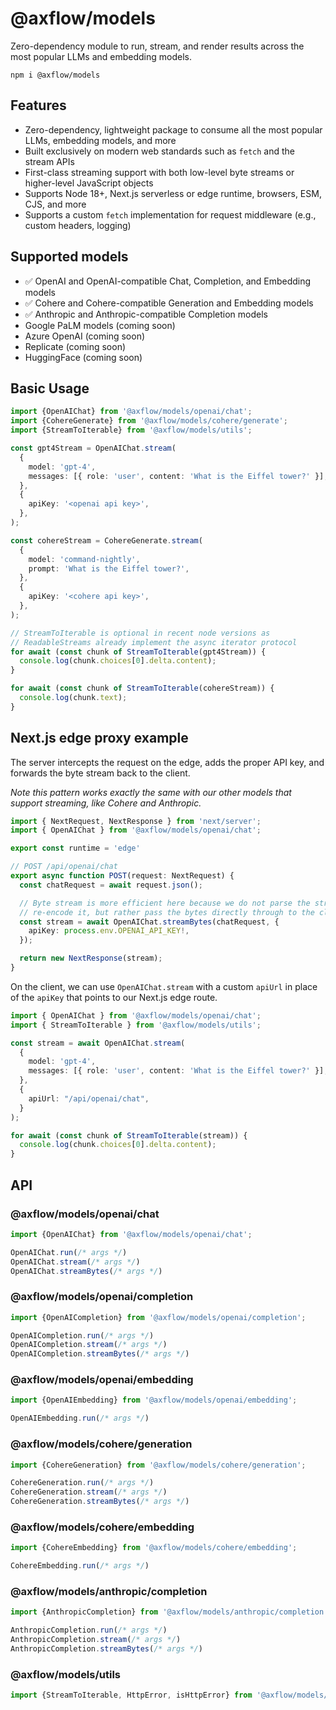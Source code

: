 # @axflow/models

Zero-dependency module to run, stream, and render results across the most popular LLMs and embedding models.

```
npm i @axflow/models
```

## Features

* Zero-dependency, lightweight package to consume all the most popular LLMs, embedding models, and more
* Built exclusively on modern web standards such as `fetch` and the stream APIs
* First-class streaming support with both low-level byte streams or higher-level JavaScript objects
* Supports Node 18+, Next.js serverless or edge runtime, browsers, ESM, CJS, and more
* Supports a custom `fetch` implementation for request middleware (e.g., custom headers, logging)

## Supported models

- ✅ OpenAI and OpenAI-compatible Chat, Completion, and Embedding models
- ✅ Cohere and Cohere-compatible Generation and Embedding models
- ✅ Anthropic and Anthropic-compatible Completion models
- Google PaLM models (coming soon)
- Azure OpenAI (coming soon)
- Replicate (coming soon)
- HuggingFace (coming soon)

## Basic Usage

```ts
import {OpenAIChat} from '@axflow/models/openai/chat';
import {CohereGenerate} from '@axflow/models/cohere/generate';
import {StreamToIterable} from '@axflow/models/utils';

const gpt4Stream = OpenAIChat.stream(
  {
    model: 'gpt-4',
    messages: [{ role: 'user', content: 'What is the Eiffel tower?' }],
  },
  {
    apiKey: '<openai api key>',
  },
);

const cohereStream = CohereGenerate.stream(
  {
    model: 'command-nightly',
    prompt: 'What is the Eiffel tower?',
  },
  {
    apiKey: '<cohere api key>',
  },
);

// StreamToIterable is optional in recent node versions as
// ReadableStreams already implement the async iterator protocol
for await (const chunk of StreamToIterable(gpt4Stream)) {
  console.log(chunk.choices[0].delta.content);
}

for await (const chunk of StreamToIterable(cohereStream)) {
  console.log(chunk.text);
}
```

## Next.js edge proxy example

The server intercepts the request on the edge, adds the proper API key, and forwards the byte stream back to the client.

*Note this pattern works exactly the same with our other models that support streaming, like Cohere and Anthropic.*

```ts
import { NextRequest, NextResponse } from 'next/server';
import { OpenAIChat } from '@axflow/models/openai/chat';

export const runtime = 'edge'

// POST /api/openai/chat
export async function POST(request: NextRequest) {
  const chatRequest = await request.json();

  // Byte stream is more efficient here because we do not parse the stream and
  // re-encode it, but rather pass the bytes directly through to the client.
  const stream = await OpenAIChat.streamBytes(chatRequest, {
    apiKey: process.env.OPENAI_API_KEY!,
  });

  return new NextResponse(stream);
}
```

On the client, we can use `OpenAIChat.stream` with a custom `apiUrl` in place of the `apiKey` that points to our Next.js edge route.

```ts
import { OpenAIChat } from '@axflow/models/openai/chat';
import { StreamToIterable } from '@axflow/models/utils';

const stream = await OpenAIChat.stream(
  {
    model: 'gpt-4',
    messages: [{ role: 'user', content: 'What is the Eiffel tower?' }],
  },
  {
    apiUrl: "/api/openai/chat",
  }
);

for await (const chunk of StreamToIterable(stream)) {
  console.log(chunk.choices[0].delta.content);
}
```

## API

### @axflow/models/openai/chat

```ts
import {OpenAIChat} from '@axflow/models/openai/chat';

OpenAIChat.run(/* args */)
OpenAIChat.stream(/* args */)
OpenAIChat.streamBytes(/* args */)
```

### @axflow/models/openai/completion

```ts
import {OpenAICompletion} from '@axflow/models/openai/completion';

OpenAICompletion.run(/* args */)
OpenAICompletion.stream(/* args */)
OpenAICompletion.streamBytes(/* args */)
```

### @axflow/models/openai/embedding

```ts
import {OpenAIEmbedding} from '@axflow/models/openai/embedding';

OpenAIEmbedding.run(/* args */)
```

### @axflow/models/cohere/generation

```ts
import {CohereGeneration} from '@axflow/models/cohere/generation';

CohereGeneration.run(/* args */)
CohereGeneration.stream(/* args */)
CohereGeneration.streamBytes(/* args */)
```

### @axflow/models/cohere/embedding

```ts
import {CohereEmbedding} from '@axflow/models/cohere/embedding';

CohereEmbedding.run(/* args */)
```

### @axflow/models/anthropic/completion

```ts
import {AnthropicCompletion} from '@axflow/models/anthropic/completion';

AnthropicCompletion.run(/* args */)
AnthropicCompletion.stream(/* args */)
AnthropicCompletion.streamBytes(/* args */)
```

### @axflow/models/utils

```ts
import {StreamToIterable, HttpError, isHttpError} from '@axflow/models/anthropic/completion';
```
